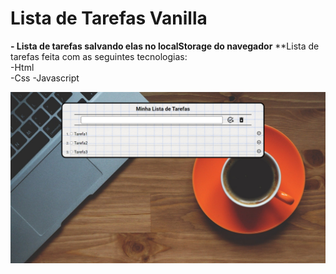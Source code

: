 # Lista de Tarefas Vanilla  
**- Lista de tarefas salvando elas no localStorage do navegador**
**Lista de tarefas feita com as seguintes tecnologias:  
-Html  
-Css
-Javascript

![Imagem do projeto funcionando](./img.png)
